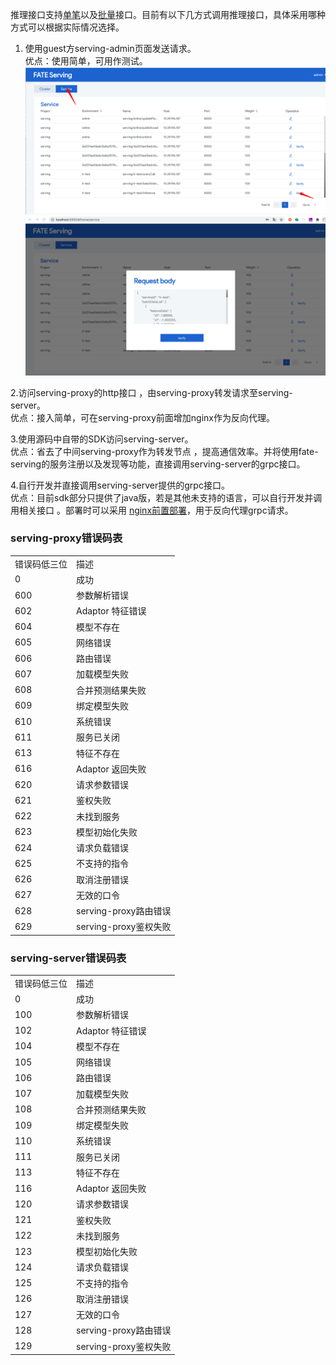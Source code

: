 推理接口支持[单笔](./single.md)以及[批量](./batch.md)接口。目前有以下几方式调用推理接口，具体采用哪种方式可以根据实际情况选择。 

1. 使用guest方serving-admin页面发送请求。    
优点：使用简单，可用作测试。
![single](../img/inference-single-1.jpg)
![single](../img/inference-single-2.jpg)

2.访问serving-proxy的http接口 ，由serving-proxy转发请求至serving-server。    
优点：接入简单，可在serving-proxy前面增加nginx作为反向代理。

3.使用源码中自带的SDK访问serving-server。  
优点：省去了中间serving-proxy作为转发节点 ，提高通信效率。并将使用fate-serving的服务注册以及发现等功能，直接调用serving-server的grpc接口。

4.自行开发并直接调用serving-server提供的grpc接口。     
优点：目前sdk部分只提供了java版，若是其他未支持的语言，可以自行开发并调用相关接口 。部署时可以采用 [nginx前置部署](example/nginx.md)，用于反向代理grpc请求。

### serving-proxy错误码表
<table>
  <tr>
    <td>错误码低三位</td>
    <td>描述</td>
  </tr>
  <tr>
    <td>0</td>
    <td>成功</td>
  </tr>
  <tr>
    <td>600</td>
    <td>参数解析错误</td>
  </tr>
  <tr>
    <td>602</td>
    <td>Adaptor 特征错误</td>
  </tr>
  <tr>
    <td>604</td>
    <td>模型不存在</td>
  </tr>
  <tr>
    <td>605</td>
    <td>网络错误</td>
  </tr>
  <tr>
    <td>606</td>
    <td>路由错误</td>
  </tr>
  <tr>
    <td>607</td>
    <td>加载模型失败</td>
  </tr>
  <tr>
    <td>608</td>
    <td>合并预测结果失败</td>
  </tr>
  <tr>
    <td>609</td>
    <td>绑定模型失败</td>
  </tr>
  <tr>
    <td>610</td>
    <td>系统错误</td>
  </tr>
  <tr>
    <td>611</td>
    <td>服务已关闭</td>
  </tr>
  <tr>
    <td>613</td>
    <td>特征不存在</td>
  </tr>
  <tr>
    <td>616</td>
    <td>Adaptor 返回失败</td>
  </tr>
  <tr>
    <td>620</td>
    <td>请求参数错误</td>
  </tr>
  <tr>
    <td>621</td>
    <td>鉴权失败</td>
  </tr>
  <tr>
    <td>622</td>
    <td>未找到服务</td>
  </tr>
  <tr>
    <td>623</td>
    <td>模型初始化失败</td>
  </tr>
  <tr>
    <td>624</td>
    <td>请求负载错误</td>
  </tr>
  <tr>
    <td>625</td>
    <td>不支持的指令</td>
  </tr>
  <tr>
    <td>626</td>
    <td>取消注册错误</td>
  </tr>
  <tr>
    <td>627</td>
    <td>无效的口令</td>
  </tr>
  <tr>
    <td>628</td>
    <td>serving-proxy路由错误</td>
  </tr>
  <tr>
    <td>629</td>
    <td>serving-proxy鉴权失败</td>
  </tr>
</table>


### serving-server错误码表
<table>
  <tr>
    <td>错误码低三位</td>
    <td>描述</td>
  </tr>
  <tr>
    <td>0</td>
    <td>成功</td>
  </tr>
  <tr>
    <td>100</td>
    <td>参数解析错误</td>
  </tr>
  <tr>
    <td>102</td>
    <td>Adaptor 特征错误</td>
  </tr>
  <tr>
    <td>104</td>
    <td>模型不存在</td>
  </tr>
  <tr>
    <td>105</td>
    <td>网络错误</td>
  </tr>
  <tr>
    <td>106</td>
    <td>路由错误</td>
  </tr>
  <tr>
    <td>107</td>
    <td>加载模型失败</td>
  </tr>
  <tr>
    <td>108</td>
    <td>合并预测结果失败</td>
  </tr>
  <tr>
    <td>109</td>
    <td>绑定模型失败</td>
  </tr>
  <tr>
    <td>110</td>
    <td>系统错误</td>
  </tr>
  <tr>
    <td>111</td>
    <td>服务已关闭</td>
  </tr>
  <tr>
    <td>113</td>
    <td>特征不存在</td>
  </tr>
  <tr>
    <td>116</td>
    <td>Adaptor 返回失败</td>
  </tr>
  <tr>
    <td>120</td>
    <td>请求参数错误</td>
  </tr>
  <tr>
    <td>121</td>
    <td>鉴权失败</td>
  </tr>
  <tr>
    <td>122</td>
    <td>未找到服务</td>
  </tr>
  <tr>
    <td>123</td>
    <td>模型初始化失败</td>
  </tr>
  <tr>
    <td>124</td>
    <td>请求负载错误</td>
  </tr>
  <tr>
    <td>125</td>
    <td>不支持的指令</td>
  </tr>
  <tr>
    <td>126</td>
    <td>取消注册错误</td>
  </tr>
  <tr>
    <td>127</td>
    <td>无效的口令</td>
  </tr>
  <tr>
    <td>128</td>
    <td>serving-proxy路由错误</td>
  </tr>
  <tr>
    <td>129</td>
    <td>serving-proxy鉴权失败</td>
  </tr>
</table>
